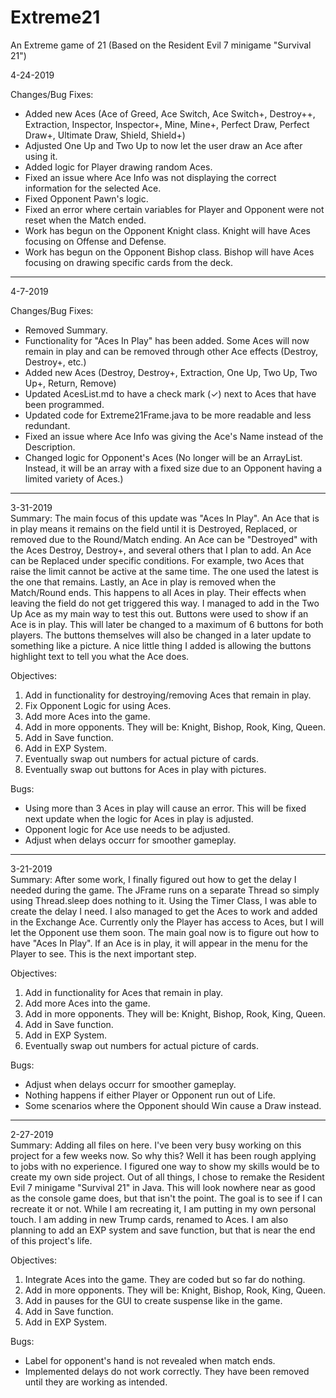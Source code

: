 # Extreme21
An Extreme game of 21 (Based on the Resident Evil 7 minigame "Survival 21")


4-24-2019

Changes/Bug Fixes:
- Added new Aces (Ace of Greed, Ace Switch, Ace Switch+, Destroy++, Extraction, Inspector, Inspector+, Mine, Mine+, Perfect Draw, Perfect Draw+, Ultimate Draw, Shield, Shield+)
- Adjusted One Up and Two Up to now let the user draw an Ace after using it.
- Added logic for Player drawing random Aces.
- Fixed an issue where Ace Info was not displaying the correct information for the selected Ace.
- Fixed Opponent Pawn's logic. 
- Fixed an error where certain variables for Player and Opponent were not reset when the Match ended.
- Work has begun on the Opponent Knight class. Knight will have Aces focusing on Offense and Defense.
- Work has begun on the Opponent Bishop class. Bishop will have Aces focusing on drawing specific cards from the deck.
----------------------------------------------------------------------------------------------------
4-7-2019

Changes/Bug Fixes:
- Removed Summary.
- Functionality for "Aces In Play" has been added. Some Aces will now remain in play and can be removed through other Ace effects (Destroy, Destroy+, etc.)
- Added new Aces (Destroy, Destroy+, Extraction, One Up, Two Up, Two Up+, Return, Remove)
- Updated AcesList.md to have a check mark (✓) next to Aces that have been programmed.
- Updated code for Extreme21Frame.java to be more readable and less redundant.
- Fixed an issue where Ace Info was giving the Ace's Name instead of the Description.
- Changed logic for Opponent's Aces (No longer will be an ArrayList. Instead, it will be an array with a fixed size due to an Opponent having a limited variety of Aces.)
----------------------------------------------------------------------------------------------------
3-31-2019  
Summary: The main focus of this update was "Aces In Play". An Ace that is in play means it remains on the field until it is Destroyed, Replaced, or removed due to the Round/Match ending. An Ace can be "Destroyed" with the Aces Destroy, Destroy+, and several others that I plan to add. An Ace can be Replaced under specific conditions. For example, two Aces that raise the limit cannot be active at the same time. The one used the latest is the one that remains. Lastly, an Ace in play is removed when the Match/Round ends. This happens to all Aces in play. Their effects when leaving the field do not get triggered this way. I managed to add in the Two Up Ace as my main way to test this out. Buttons were used to show if an Ace is in play. This will later be changed to a maximum of 6 buttons for both players. The buttons themselves will also be changed in a later update to something like a picture. A nice little thing I added is allowing the buttons highlight text to tell you what the Ace does. 

Objectives:
1. Add in functionality for destroying/removing Aces that remain in play.
2. Fix Opponent Logic for using Aces.
3. Add more Aces into the game.
4. Add in more opponents. They will be: Knight, Bishop, Rook, King, Queen.
5. Add in Save function.
6. Add in EXP System.
7. Eventually swap out numbers for actual picture of cards.
8. Eventually swap out buttons for Aces in play with pictures.

Bugs:
- Using more than 3 Aces in play will cause an error. This will be fixed next update when the logic for Aces in play is adjusted.
- Opponent logic for Ace use needs to be adjusted.
- Adjust when delays occurr for smoother gameplay.
----------------------------------------------------------------------------------------------------
3-21-2019  
Summary: After some work, I finally figured out how to get the delay I needed during the game. The JFrame runs on a separate Thread  so simply using Thread.sleep does nothing to it. Using the Timer Class, I was able to create the delay I need. I also managed to get the Aces to work and added in the Exchange Ace. Currently only the Player has access to Aces, but I will let the Opponent use them soon. The main goal now is to figure out how to have "Aces In Play". If an Ace is in play, it will appear in the menu for the Player to see. This is the next important step.

Objectives:
1. Add in functionality for Aces that remain in play.
2. Add more Aces into the game.
3. Add in more opponents. They will be: Knight, Bishop, Rook, King, Queen.
4. Add in Save function.
5. Add in EXP System.
6. Eventually swap out numbers for actual picture of cards.

Bugs:
- Adjust when delays occurr for smoother gameplay.
- Nothing happens if either Player or Opponent run out of Life.
- Some scenarios where the Opponent should Win cause a Draw instead.
----------------------------------------------------------------------------------------------------
2-27-2019  
Summary: Adding all files on here. I've been very busy working on this project for a few weeks now. So why this? Well it has been rough applying to jobs with no experience. I figured one way to show my skills would be to create my own side project. Out of all things, I chose to remake the Resident Evil 7 minigame "Survival 21" in Java.
This will look nowhere near as good as the console game does, but that isn't the point. The goal is to see if I can recreate it or not. While I am recreating it, I am putting in my own personal touch. I am adding in new Trump cards, renamed to Aces. I am also planning to add an EXP system and save function, but that is near the end of this project's life.

Objectives:
1. Integrate Aces into the game. They are coded but so far do nothing.
2. Add in more opponents. They will be: Knight, Bishop, Rook, King, Queen.
3. Add in pauses for the GUI to create suspense like in the game.
4. Add in Save function.
5. Add in EXP System.

Bugs:
- Label for opponent's hand is not revealed when match ends.
- Implemented delays do not work correctly. They have been removed until they are working as intended.
